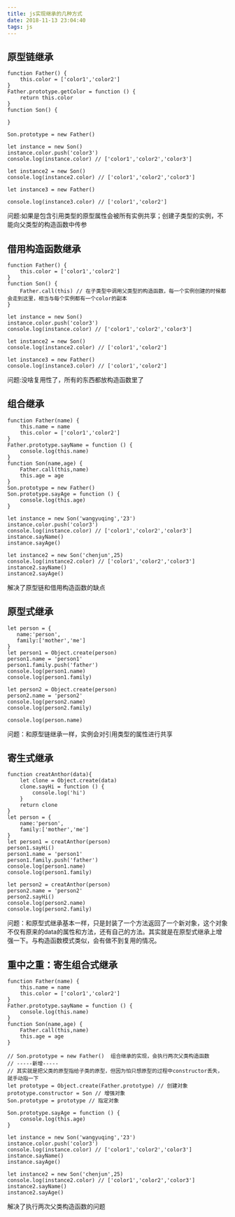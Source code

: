 ```yaml
---
title: js实现继承的几种方式
date: 2018-11-13 23:04:40
tags: js
---
```


<!-- more -->

## 原型链继承

    function Father() {
        this.color = ['color1','color2']
    }
    Father.prototype.getColor = function () {
        return this.color
    }
    function Son() {
    
    }
    
    Son.prototype = new Father()
    
    let instance = new Son()
    instance.color.push('color3')
    console.log(instance.color) // ['color1','color2','color3']
    
    let instance2 = new Son()
    console.log(instance2.color) // ['color1','color2','color3']
    
    let instance3 = new Father()
    
    console.log(instance3.color) // ['color1','color2']
    
问题:如果是包含引用类型的原型属性会被所有实例共享；创建子类型的实例，不能向父类型的构造函数中传参

## 借用构造函数继承

    function Father() {
        this.color = ['color1','color2']
    }
    function Son() {
        Father.call(this) // 在子类型中调用父类型的构造函数，每一个实例创建的时候都会走到这里，相当与每个实例都有一个color的副本
    }
    
    let instance = new Son()
    instance.color.push('color3')
    console.log(instance.color) // ['color1','color2','color3']
    
    let instance2 = new Son()
    console.log(instance2.color) // ['color1','color2']
    
    let instance3 = new Father()
    console.log(instance3.color) // ['color1','color2']
    
问题:没啥复用性了，所有的东西都放构造函数里了

## 组合继承

    function Father(name) {
        this.name = name
        this.color = ['color1','color2']
    }
    Father.prototype.sayName = function () {
        console.log(this.name)
    }
    function Son(name,age) {
        Father.call(this,name)
        this.age = age
    }
    Son.prototype = new Father()
    Son.prototype.sayAge = function () {
        console.log(this.age)
    }
    
    let instance = new Son('wangyuqing','23')
    instance.color.push('color3')
    console.log(instance.color) // ['color1','color2','color3']
    instance.sayName()
    instance.sayAge()
    
    let instance2 = new Son('chenjun',25)
    console.log(instance2.color) // ['color1','color2','color3']
    instance2.sayName()
    instance2.sayAge()
    
解决了原型链和借用构造函数的缺点

## 原型式继承

    let person = {
       name:'person',
       family:['mother','me']
    }
    let person1 = Object.create(person)
    person1.name = 'person1'
    person1.family.push('father')
    console.log(person1.name)
    console.log(person1.family)
    
    let person2 = Object.create(person)
    person2.name = 'person2'
    console.log(person2.name)
    console.log(person2.family)
    
    console.log(person.name)

问题：和原型链继承一样，实例会对引用类型的属性进行共享

## 寄生式继承

    function creatAnthor(data){
        let clone = Object.create(data)
        clone.sayHi = function () {
            console.log('hi')
        }
        return clone
    }
    let person = {
        name:'person',
        family:['mother','me']
    }
    let person1 = creatAnthor(person)
    person1.sayHi()
    person1.name = 'person1'
    person1.family.push('father')
    console.log(person1.name)
    console.log(person1.family)
    
    let person2 = creatAnthor(person)
    person2.name = 'person2'
    person2.sayHi()
    console.log(person2.name)
    console.log(person2.family)
    
问题：和原型式继承基本一样，只是封装了一个方法返回了一个新对象，这个对象不仅有原来的data的属性和方法，还有自己的方法。其实就是在原型式继承上增强一下。与构造函数模式类似，会有做不到复用的情况。

## 重中之重：寄生组合式继承

    
    function Father(name) {
        this.name = name
        this.color = ['color1','color2']
    }
    Father.prototype.sayName = function () {
        console.log(this.name)
    }
    function Son(name,age) {
        Father.call(this,name)
        this.age = age
    }
    
    // Son.prototype = new Father()  组合继承的实现，会执行两次父类构造函数
    // -----新增-----
    // 其实就是把父类的原型指给子类的原型，但因为怕只想原型的过程中constructor丢失，就手动指一下
    let prototype = Object.create(Father.prototype) // 创建对象
    prototype.constructor = Son // 增强对象
    Son.prototype = prototype // 指定对象
    
    Son.prototype.sayAge = function () {
        console.log(this.age)
    }
    
    let instance = new Son('wangyuqing','23')
    instance.color.push('color3')
    console.log(instance.color) // ['color1','color2','color3']
    instance.sayName()
    instance.sayAge()
    
    let instance2 = new Son('chenjun',25)
    console.log(instance2.color) // ['color1','color2','color3']
    instance2.sayName()
    instance2.sayAge()

解决了执行两次父类构造函数的问题








































